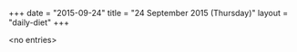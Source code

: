 +++
date = "2015-09-24"
title = "24 September 2015 (Thursday)"
layout = "daily-diet"
+++

\<no entries\>
